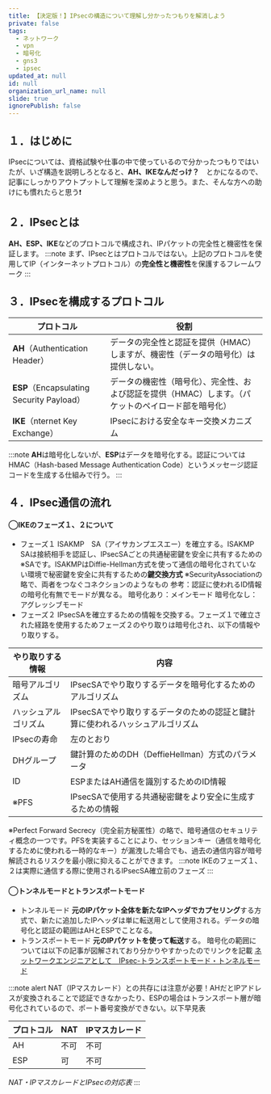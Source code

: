 ```yaml
---
title: 【決定版！】IPsecの構造について理解し分かったつもりを解消しよう
private: false
tags:
  - ネットワーク
  - vpn
  - 暗号化
  - gns3
  - ipsec
updated_at: null
id: null
organization_url_name: null
slide: true
ignorePublish: false
---
```


## １．はじめに
IPsecについては、資格試験や仕事の中で使っているので分かったつもりではいたが、いざ構造を説明しろとなると、**AH、IKEなんだっけ？**　とかになるので、記事にしっかりアウトプットして理解を深めようと思う。また、そんな方への助けにも慣れたらと思う❗



## ２．IPsecとは
**AH、ESP、IKE**などのプロトコルで構成され、IPパケットの完全性と機密性を保証します。
:::note
まず、IPsecとはプロトコルではない。上記のプロトコルを使用してIP（インターネットプロトコル）の**完全性と機密性**を保護するフレームワーク
:::


## ３．IPsecを構成するプロトコル
| プロトコル | 役割 |
| ---- | ---- |
| **AH**（Authentication Header） | データの完全性と認証を提供（HMAC）しますが、機密性（データの暗号化）は提供しない。|
| **ESP**（Encapsulating Security Payload）| データの機密性（暗号化）、完全性、および認証を提供（HMAC）します。（パケットのペイロード部を暗号化） |
| **IKE**（nternet Key Exchange）| IPsecにおける安全なキー交換メカニズム |
:::note
**AH**は暗号化しないが、**ESP**はデータを暗号化する。認証についてはHMAC（Hash-based Message Authentication Code）というメッセージ認証コードを生成する仕組みで行う。
:::



## ４．IPsec通信の流れ
#### ◯IKEのフェーズ１、２について
- フェーズ１
  ISAKMP　SA（アイサカンプエスエー）を確立する。ISAKMP SAは接続相手を認証し、IPsecSAごとの共通秘密鍵を安全に共有するための※SAです。ISAKMPはDiffie-Hellman方式を使って通信の暗号化されていない環境で秘密鍵を安全に共有するための**鍵交換方式**
※SecurityAssociationの略で、両者をつなぐコネクションのようなもの
参考：認証に使われるID情報の暗号化有無でモードが異なる。
暗号化あり：メインモード
暗号化なし：アグレッシブモード
- フェーズ２
  IPsecSAを確立するための情報を交換する。フェーズ１で確立された経路を使用するためフェーズ２のやり取りは暗号化され、以下の情報やり取りする。
  
| やり取りする情報 | 内容 |
| ---- | ---- |
| 暗号アルゴリズム | IPsecSAでやり取りするデータを暗号化するためのアルゴリズム |
| ハッシュアルゴリズム | IPsecSAでやり取りするデータのための認証と鍵計算に使われるハッシュアルゴリズム |
| IPsecの寿命 | 左のとおり |
| DHグループ | 鍵計算のためのDH（DeffieHellman）方式のパラメータ |
| ID | ESPまたはAH通信を識別するためのID情報 |
| ※PFS | IPsecSAで使用する共通秘密鍵をより安全に生成するための情報 |

※Perfect Forward Secrecy（完全前方秘匿性）の略で、暗号通信のセキュリティ概念の一つです。PFSを実装することにより、セッションキー（通信を暗号化するために使われる一時的なキー）が漏洩した場合でも、過去の通信内容が暗号解読されるリスクを最小限に抑えることができます。
:::note
IKEのフェーズ１、２は実際に通信する際に使用されるIPsecSA確立前のフェーズ
:::

#### ◯トンネルモードとトランスポートモード
- トンネルモード
  **元のIPパケット全体を新たなIPヘッダでカプセリング**する方式で、新たに追加したIPヘッダは単に転送用として使用される。データの暗号化と認証の範囲はAHとESPでことなる。
- トランスポートモード
  **元のIPパケットを使って転送**する。
暗号化の範囲については以下の記事が図解されており分かりやすかったのでリンクを記載
[ネットワークエンジニアとして　IPsec-トランスポートモード・トンネルモード](https://www.infraexpert.com/study/ipsec6.html)

:::note alert
NAT（IPマスカレード）との共存には注意が必要！AHだとIPアドレスが変換されることで認証できなかったり、ESPの場合はトランスポート層が暗号化されているので、ポート番号変換ができない。以下早見表

| プロトコル | NAT | IPマスカレード |
| ---- | ---- | ---- |
| AH | 不可 | 不可 |
| ESP | 可 | 不可 |

*NAT・IPマスカレードとIPsecの対応表*
:::

